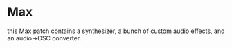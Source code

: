 # Max
this Max patch contains a synthesizer, a bunch of custom audio effects, and an audio->OSC converter.
